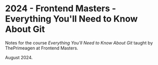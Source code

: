 # 2024 - Frontend Masters - Everything You'll Need to Know About Git

Notes for the course *Everything You'll Need to Know About Git* taught by ThePrimeagen at Frontend Masters.

August 2024.
